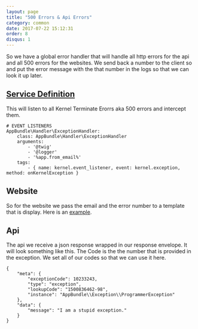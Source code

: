 ```yaml
---
layout: page
title: "500 Errors & Api Errors"
category: common
date: 2017-07-22 15:12:31
order: 8
disqus: 1
---
```


So we have a global error handler that will handle all http errors for the api and all 500 errors for the websites.  We send back a number to the client so and put the error message with the that number in the logs so that we can look it up later.

## [Service Definition](https://github.com/phptuts/starterkitforsymfony/blob/master/app/config/services.yml#L107)

This will listen to all Kernel Terminate Erorrs aka 500 errors and intercept them.
 
 ```
 # EVENT LISTENERS
 AppBundle\Handler\ExceptionHandler:
     class: AppBundle\Handler\ExceptionHandler
     arguments:
         - '@twig'
         - '@logger'
         - '%app.from_email%'
     tags:
         - { name: kernel.event_listener, event: kernel.exception, method: onKernelException }

 ```

## Website

So for the website we pass the email and the error number to a template that is display.  Here is an [example](http://skfsp.info/exception).

## Api

The api we receive a json response wrapped in our response envelope.  It will look something like this.  The Code is the the number that is provided in the exception.  We set all of our codes so that we can use it here.

```
{
    "meta": {
        "exceptionCode": 10233243,
        "type": "exception",
        "lookupCode": "1500836462-98",
        "instance": "AppBundle\\Exception\\ProgrammerException"
    },
    "data": {
        "message": "I am a stupid exception."
    }
}
```